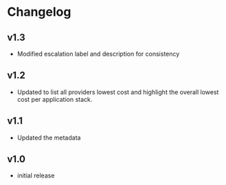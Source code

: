 # Changelog

## v1.3

- Modified escalation label and description for consistency

## v1.2

- Updated to list all providers lowest cost and highlight the overall lowest cost per application stack.

## v1.1

- Updated the metadata

## v1.0

- initial release
